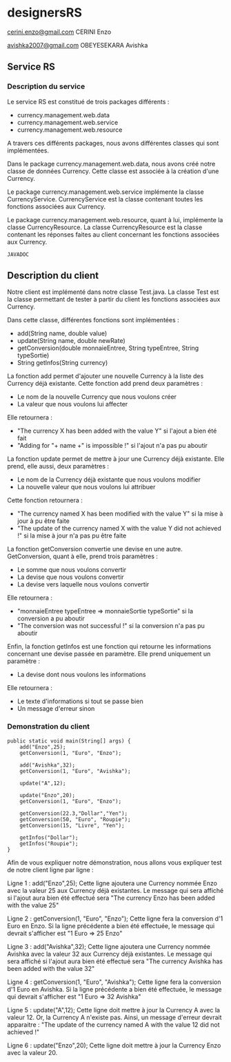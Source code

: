 # designersRS
cerini.enzo@gmail.com CERINI Enzo

avishka2007@gmail.com OBEYESEKARA Avishka

## Service RS
### Description du service

Le service RS est constitué de trois packages différents : 
* currency.management.web.data
* currency.management.web.service
* currency.management.web.resource

A travers ces différents packages, nous avons différentes classes qui sont implémentées.

Dans le package currency.management.web.data, nous avons créé notre classe de données Currency. Cette classe est associée à la création d'une Currency.



Le package currency.management.web.service implémente la classe CurrencyService. CurrencyService est la classe contenant toutes les fonctions associées aux Currency.


Le package currency.management.web.resource, quant à lui, implémente la classe CurrencyResource. La classe CurrencyResource est la classe contenant les réponses faites au client concernant les fonctions associées aux Currency.


~~~
JAVADOC
~~~

## Description du client

Notre client est implémenté dans notre classe Test.java. La classe Test est la classe permettant de tester à partir du client les fonctions associées aux Currency.

Dans cette classe, différentes fonctions sont implémentées :
* add(String name, double value)
* update(String name, double newRate)
* getConversion(double monnaieEntree, String typeEntree, String typeSortie)
* String getInfos(String currency)


La fonction add permet d'ajouter une nouvelle Currency à la liste des Currency déjà existante. Cette fonction add prend deux paramètres :
* Le nom de la nouvelle Currency que nous voulons créer
* La valeur que nous voulons lui affecter

Elle retournera :
* "The currency X has been added with the value Y" si l'ajout a bien été fait
* "Adding for "+ name +" is impossible !" si l'ajout n'a pas pu aboutir




La fonction update permet de mettre à jour une Currency déjà existante. Elle prend, elle aussi, deux paramètres :
* Le nom de la Currency déjà existante que nous voulons modifier
* La nouvelle valeur que nous voulons lui attribuer

Cette fonction retournera :
* "The currency named X has been modified with the value Y" si la mise à jour à pu être faite
* "The update of the currency named X with the value Y did not achieved !" si la mise à jour n'a pas pu être faite


La fonction getConversion convertie une devise en une autre. GetConversion, quant à elle, prend trois paramètres :
* Le somme que nous voulons convertir
* La devise que nous voulons convertir
* La devise vers laquelle nous voulons convertir

Elle retournera :
* "monnaieEntree typeEntree => monnaieSortie typeSortie" si la conversion a pu aboutir
* "The conversion was not successful !" si la conversion n'a pas pu aboutir


Enfin, la fonction getInfos est une fonction qui retourne les informations concernant une devise passée en paramètre. Elle prend uniquement un paramètre :
* La devise dont nous voulons les informations


Elle retournera :
* Le texte d'informations si tout se passe bien
* Un message d'erreur sinon

### Demonstration du client

~~~
public static void main(String[] args) {
	add("Enzo",25);
	getConversion(1, "Euro", "Enzo");

	add("Avishka",32);
	getConversion(1, "Euro", "Avishka");

	update("A",12);

	update("Enzo",20);
	getConversion(1, "Euro", "Enzo");

	getConversion(22.3,"Dollar","Yen");
	getConversion(50, "Euro", "Roupie");
	getConversion(15, "Livre", "Yen");

	getInfos("Dollar");
	getInfos("Roupie");
}
~~~

Afin de vous expliquer notre démonstration, nous allons vous expliquer test de notre client ligne par ligne :

Ligne 1 : add("Enzo",25);
Cette ligne ajoutera une Currency nommée Enzo avec la valeur 25 aux Currency déjà existantes. Le message qui sera affiché si l'ajout aura bien été effectué sera "The currency Enzo has been added with the value 25"

Ligne 2 : getConversion(1, "Euro", "Enzo");
Cette ligne fera la conversion d'1 Euro en Enzo. Si la ligne précédente a bien été effectuée, le message qui devrait s'afficher est "1 Euro => 25 Enzo"

Ligne 3 : add("Avishka",32);
Cette ligne ajoutera une Currency nommée Avishka avec la valeur 32 aux Currency déjà existantes. Le message qui sera affiché si l'ajout aura bien été effectué sera "The currency Avishka has been added with the value 32"

Ligne 4 : getConversion(1, "Euro", "Avishka");
Cette ligne fera la conversion d'1 Euro en Avishka. Si la ligne précédente a bien été effectuée, le message qui devrait s'afficher est "1 Euro => 32 Avishka"

Ligne 5 : update("A",12);
Cette ligne doit mettre à jour la Currency A avec la valeur 12. Or, la Currency A n'existe pas. Ainsi, un message d'erreur devrait apparaitre : "The update of the currency named A with the value 12 did not achieved !"

Ligne 6 : update("Enzo",20);
Cette ligne doit mettre à jour la Currency Enzo avec la valeur 20.
